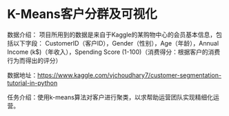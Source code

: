 # K-Means客户分群及可视化

数据介绍：
项目所用到的数据是来自于Kaggle的某购物中心的会员基本信息，包括以下字段：
CustomerID（客户ID），Gender（性别），Age（年龄），Annual Income (k$)（年收入），Spending Score (1-100)（消费得分：根据客户的消费行为而得出的评分）

数据地址：https://www.kaggle.com/vjchoudhary7/customer-segmentation-tutorial-in-python

任务介绍：使用k-means算法对客户进行聚类，以求帮助运营团队实现精细化运营。
